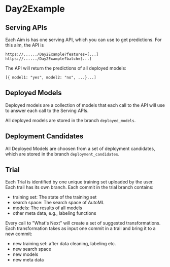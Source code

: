 # Day2Example

## Serving APIs

Each Aim is has one serving API, which you can use to get predictions. 
For this aim, the API is

    https://....../Day2Example?features=[...]
    https://....../Day2Example?batch=[...]

The API will return the predictions of all deployed models:

    [{ model1: "yes", model2: "no", ...}...]

## Deployed Models

Deployed models are a collection of models that each call to the API will 
use to answer each call to the Serving APIs.

All deployed models are stored in the branch `deployed_models`.

## Deployment Candidates

All Deployed Models are choosen from a set of deployment candidates,
which are stored in the branch `deployment_candidates`.

## Trial

Each Trial is identified by one unique training set uploaded by the user. 
Each trail has its own branch. Each commit in the trial branch contains:

  - training set: The state of the training set
  - search space: The search space of AutoML
  - models: The results of all models
  - other meta data, e.g., labeling functions

Every call to "What's Next" will create a set of suggested transformations.
Each transformation takes as input one commit in a trail and bring it to 
a new commit:

  - new training set: after data cleaning, labeling etc.
  - new search space
  - new models
  - new meta data



